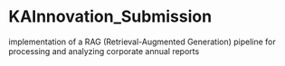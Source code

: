 # KAInnovation_Submission
implementation of a RAG (Retrieval-Augmented Generation) pipeline for processing and analyzing corporate annual reports
